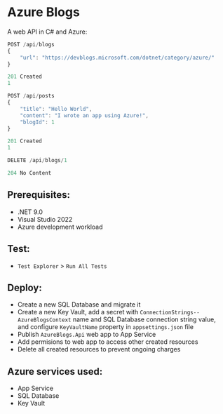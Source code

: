 # Azure Blogs
A web API in C# and Azure:
```JavaScript
POST /api/blogs
{
    "url": "https://devblogs.microsoft.com/dotnet/category/azure/"
}
```
```JavaScript
201 Created
1
```
```JavaScript
POST /api/posts
{
    "title": "Hello World",
    "content": "I wrote an app using Azure!",
    "blogId": 1
}
```
```JavaScript
201 Created
1
```
```JavaScript
DELETE /api/blogs/1
```
```JavaScript
204 No Content
```

## Prerequisites:
- .NET 9.0
- Visual Studio 2022
- Azure development workload

## Test:
- `Test Explorer` > `Run All Tests`

## Deploy:
- Create a new SQL Database and migrate it
- Create a new Key Vault, add a secret with `ConnectionStrings--AzureBlogsContext` name and SQL Database connection string value, and configure `KeyVaultName` property in `appsettings.json` file
- Publish `AzureBlogs.Api` web app to App Service
- Add permisions to web app to access other created resources
- Delete all created resources to prevent ongoing charges

## Azure services used:
- App Service
- SQL Database
- Key Vault
